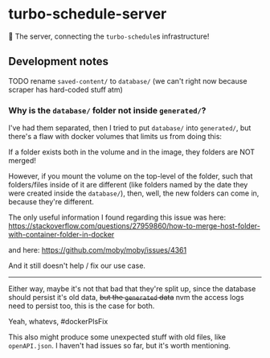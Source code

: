 # turbo-schedule-server

🎒 The server, connecting the `turbo-schedule`s infrastructure!

## Development notes

TODO rename `saved-content/` to `database/` (we can't right now because scraper has hard-coded stuff atm)

### Why is the `database/` folder not inside `generated/`?

I've had them separated, then I tried to put `database/` into `generated/`, but there's a flaw with docker volumes that limits us from doing this:

If a folder exists both in the volume and in the image, they folders are NOT merged!

However, if you mount the volume on the top-level of the folder,
such that folders/files inside of it are different
(like folders named by the date they were created inside the `database/`),
then, well, the new folders can come in, because they're different.

The only useful information I found regarding this issue was here:
https://stackoverflow.com/questions/27959860/how-to-merge-host-folder-with-container-folder-in-docker

and here:
https://github.com/moby/moby/issues/4361

And it still doesn't help / fix our use case.

---

Either way, maybe it's not that bad that they're split up,
since the database should persist it's old data,
~~but the `generated` data~~ nvm the access logs need to persist too,
this is the case for both.

Yeah, whatevs, #dockerPlsFix

This also might produce some unexpected stuff with old files, like `openAPI.json`.
I haven't had issues so far, but it's worth mentioning.
